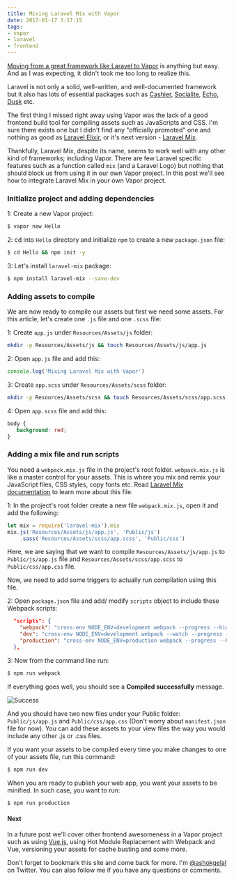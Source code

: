 ```yaml
---
title: Mixing Laravel Mix with Vapor
date: 2017-01-17 3:17:15
tags:
- vapor
- laravel
- frontend
---
```


[Moving from a great framework like Laravel to Vapor](https://ashokgelal.com/2017/01/16/laravel-to-vapor/) is anything but easy. And as I was expecting, it didn't took me too long to realize this.

Laravel is not only a solid, well-written, and well-documented framework but it also has lots of essential packages such as [Cashier](https://laravel.com/docs/5.3/billing), [Socialite](https://github.com/laravel/socialite), [Echo](https://laravel.com/docs/5.3/broadcasting), [Dusk](https://github.com/laravel/dusk) etc.

The first thing I missed right away using Vapor was the lack of a good frontend build tool for compiling assets such as JavaScripts and CSS. I'm sure there exists one but I didn't find any "officially promoted" one and nothing as good as [Laravel Elixir](https://laravel.com/docs/5.3/elixir), or it's next version - [Laravel Mix](https://github.com/JeffreyWay/laravel-mix). 

Thankfully, Laravel Mix, despite its name, seems to work well with any other kind of frameworks; including Vapor. There are few Laravel specific features such as a function called `mix` (and a Laravel Logo) but nothing that should block us from using it in our own Vapor project. In this post we'll see how to integrate Laravel Mix in your own Vapor project.

### Initialize project and adding dependencies

1: Create a new Vapor project:

```swift
$ vapor new Hello
```

2: cd into `Hello` directory and initialize `npm` to create a new `package.json` file:

```bash
$ cd Hello && npm init -y
```

3: Let's install `laravel-mix` package:

```bash
$ npm install laravel-mix --save-dev
```

### Adding assets to compile

We are now ready to compile our assets but first we need some assets. For this article, let's create one `.js` file and one `.scss` file:

1: Create `app.js` under `Resources/Assets/js` folder:

```bash
mkdir -p Resources/Assets/js && touch Resources/Assets/js/app.js
```

2: Open `app.js` file and add this:

```js
console.log('Mixing Laravel Mix with Vapor')
```

3: Create `app.scss` under `Resources/Assets/scss` folder:

```bash
mkdir -p Resources/Assets/scss && touch Resources/Assets/scss/app.scss
```

4: Open `app.scss` file and add this:

```css
body {
   background: red;
}
```

### Adding a mix file and run scripts

You need a `webpack.mix.js` file in the project's root folder. `webpack.mix.js` is like a master control for your assets. This is where you mix and remix your JavaScript files, CSS styles, copy fonts etc. Read [Laravel Mix documentation](https://github.com/JeffreyWay/laravel-mix/tree/master/docs) to learn more about this file.

1: In the project's root folder create a new file `webpack.mix.js`, open it and add the following:

```javascript
let mix = require('laravel-mix').mix
mix.js('Resources/Assets/js/app.js', 'Public/js')
    .sass('Resources/Assets/scss/app.scss', 'Public/css')
```

Here, we are saying that we want to compile `Resources/Assets/js/app.js` to `Public/js/app.js` file and `Resources/Assets/scss/app.scss` to `Public/css/app.css` file.

Now, we need to add some triggers to actually run compilation using this file. 

2: Open `package.json` file and add/ modify `scripts` object to include these Webpack scripts:

```json
  "scripts": {
    "webpack": "cross-env NODE_ENV=development webpack --progress --hide-modules --config=node_modules/laravel-mix/setup/webpack.config.js",
    "dev": "cross-env NODE_ENV=development webpack --watch --progress --hide-modules --config=node_modules/laravel-mix/setup/webpack.config.js",
    "production": "cross-env NODE_ENV=production webpack --progress --hide-modules --config=node_modules/laravel-mix/setup/webpack.config.js"
  },
```

3: Now from the command line run:

```bash
$ npm run webpack
```

If everything goes well, you should see a **Compiled successfully** message.

![Success](/images/laravel-mix-run-webpack.png)

 
   And you should have two new files under your Public folder: `Public/js/app.js` and `Public/css/app.css` (Don't worry about `manifest.json` file for now). You can add these assets to your view files the way you would include any other .js or .css files.
   
If you want your assets to be compiled every time you make changes to one of your assets file, run this command:

```bash
$ npm run dev
```

When you are ready to publish your web app, you want your assets to be minified. In such case, you want to run:

```bash
$ npm run production
```

#### Next

In a future post we'll cover other frontend awesomeness in a Vapor project such as using [Vue.js](https://vuejs.org/), using Hot Module Replacement with Webpack and Vue, versioning your assets for cache busting and some more. 

Don't forget to bookmark this site and come back for more. I'm [@ashokgelal](https://twitter.com/ashokgelal) on Twitter. You can also follow me if you have any questions or comments. 
